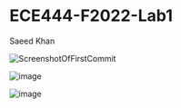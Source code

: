# ECE444-F2022-Lab1

Saeed Khan

![ScreenshotOfFirstCommit](https://user-images.githubusercontent.com/44185385/190311300-a40e1212-16d0-43be-bf1e-86bdf41a5fee.png)

![image](https://user-images.githubusercontent.com/44185385/190314164-8535345f-b103-4cac-a4bf-327080e7b1c9.png)

![image](https://user-images.githubusercontent.com/44185385/190318345-a2dd40d8-1aa6-437b-901c-f441da095de0.png)

